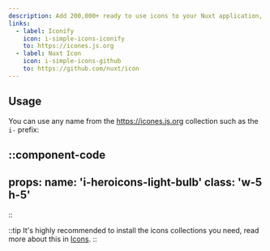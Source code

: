 ```yaml
---
description: Add 200,000+ ready to use icons to your Nuxt application, based on Iconify.
links:
  - label: Iconify
    icon: i-simple-icons-iconify
    to: https://icones.js.org
  - label: Nuxt Icon
    icon: i-simple-icons-github
    to: https://github.com/nuxt/icon
---
```


## Usage

You can use any name from the https://icones.js.org collection such as the `i-` prefix:

::component-code
---
props:
  name: 'i-heroicons-light-bulb'
  class: 'w-5 h-5'
---
::

::tip
It's highly recommended to install the icons collections you need, read more about this in [Icons](/getting-started/icons).
::
